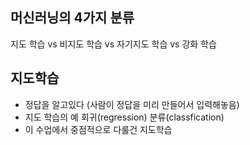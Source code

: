 ## 머신러닝의 4가지 분류
지도 학습 vs 비지도 학습 vs 자기지도 학습 vs 강화 학습
## 지도학습
- 정답을 알고있다 (사람이 정답을 미리 만들어서 입력해놓음)
- 지도 학습의 예
회귀(regression)
분류(classfication)
- 이 수업에서 중점적으로 다룰건 지도학습